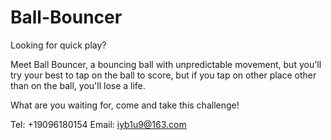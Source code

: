 # Ball-Bouncer

Looking for quick play?

Meet Ball Bouncer, a bouncing ball with unpredictable movement, but you'll try your best to tap on the ball to score, but if you tap on other place other than on the ball, you'll lose a life.

What are you waiting for, come and take this challenge!

Tel: +19096180154
Email:  iyb1u9@163.com
